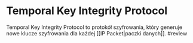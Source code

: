 # Temporal Key Integrity Protocol
Temporal Key Integrity Protocol to protokół szyfrowania, który generuje nowe klucze szyfrowania dla każdej [[IP Packet|paczki danych]]. #review